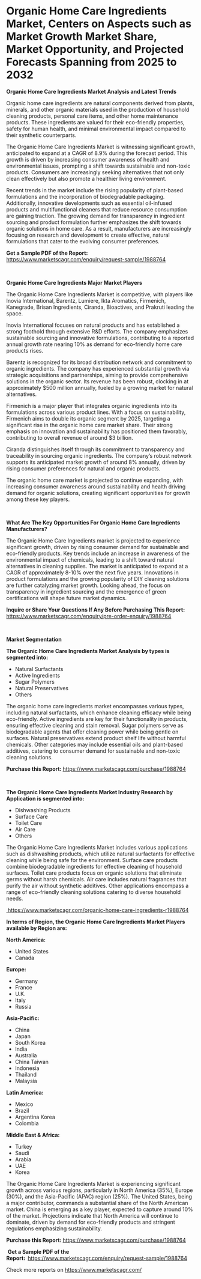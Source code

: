 <p><h1>Organic Home Care Ingredients Market, Centers on Aspects such as Market Growth Market Share, Market Opportunity, and Projected Forecasts Spanning from 2025 to 2032</h1></p><p><strong>Organic Home Care Ingredients Market Analysis and Latest Trends</strong></p>
<p><p>Organic home care ingredients are natural components derived from plants, minerals, and other organic materials used in the production of household cleaning products, personal care items, and other home maintenance products. These ingredients are valued for their eco-friendly properties, safety for human health, and minimal environmental impact compared to their synthetic counterparts.</p><p>The Organic Home Care Ingredients Market is witnessing significant growth, anticipated to expand at a CAGR of 8.9% during the forecast period. This growth is driven by increasing consumer awareness of health and environmental issues, prompting a shift towards sustainable and non-toxic products. Consumers are increasingly seeking alternatives that not only clean effectively but also promote a healthier living environment.</p><p>Recent trends in the market include the rising popularity of plant-based formulations and the incorporation of biodegradable packaging. Additionally, innovative developments such as essential oil-infused products and multifunctional cleaners that reduce resource consumption are gaining traction. The growing demand for transparency in ingredient sourcing and product formulation further emphasizes the shift towards organic solutions in home care. As a result, manufacturers are increasingly focusing on research and development to create effective, natural formulations that cater to the evolving consumer preferences.</p></p>
<p><strong>Get a Sample PDF of the Report:&nbsp;</strong> <a href="https://www.marketscagr.com/enquiry/request-sample/1988764?utm_campaign=2215&utm_medium=2&utm_source=Github&utm_content=ia&utm_term=10022025&utm_id=organic-home-care-ingredients">https://www.marketscagr.com/enquiry/request-sample/1988764</a></p>
<p>&nbsp;</p>
<p><strong>Organic Home Care Ingredients Major Market Players</strong></p>
<p><p>The Organic Home Care Ingredients Market is competitive, with players like Inovia International, Barentz, Lumiere, Ikta Aromatics, Firmenich, Kanegrade, Brisan Ingredients, Ciranda, Bioactives, and Prakruti leading the space. </p><p>Inovia International focuses on natural products and has established a strong foothold through extensive R&D efforts. The company emphasizes sustainable sourcing and innovative formulations, contributing to a reported annual growth rate nearing 10% as demand for eco-friendly home care products rises. </p><p>Barentz is recognized for its broad distribution network and commitment to organic ingredients. The company has experienced substantial growth via strategic acquisitions and partnerships, aiming to provide comprehensive solutions in the organic sector. Its revenue has been robust, clocking in at approximately $500 million annually, fueled by a growing market for natural alternatives. </p><p>Firmenich is a major player that integrates organic ingredients into its formulations across various product lines. With a focus on sustainability, Firmenich aims to double its organic segment by 2025, targeting a significant rise in the organic home care market share. Their strong emphasis on innovation and sustainability has positioned them favorably, contributing to overall revenue of around $3 billion. </p><p>Ciranda distinguishes itself through its commitment to transparency and traceability in sourcing organic ingredients. The company’s robust network supports its anticipated market growth of around 8% annually, driven by rising consumer preferences for natural and organic products. </p><p>The organic home care market is projected to continue expanding, with increasing consumer awareness around sustainability and health driving demand for organic solutions, creating significant opportunities for growth among these key players.</p></p>
<p>&nbsp;</p>
<p><strong>What Are The Key Opportunities For Organic Home Care Ingredients Manufacturers?</strong></p>
<p><p>The Organic Home Care Ingredients market is projected to experience significant growth, driven by rising consumer demand for sustainable and eco-friendly products. Key trends include an increase in awareness of the environmental impact of chemicals, leading to a shift toward natural alternatives in cleaning supplies. The market is anticipated to expand at a CAGR of approximately 8-10% over the next five years. Innovations in product formulations and the growing popularity of DIY cleaning solutions are further catalyzing market growth. Looking ahead, the focus on transparency in ingredient sourcing and the emergence of green certifications will shape future market dynamics.</p></p>
<p><strong>Inquire or Share Your Questions If Any Before Purchasing This Report:</strong> <a href="https://www.marketscagr.com/enquiry/pre-order-enquiry/1988764?utm_campaign=2215&utm_medium=2&utm_source=Github&utm_content=ia&utm_term=10022025&utm_id=organic-home-care-ingredients">https://www.marketscagr.com/enquiry/pre-order-enquiry/1988764</a></p>
<p>&nbsp;</p>
<p><strong>Market Segmentation</strong></p>
<p><strong>The Organic Home Care Ingredients Market Analysis by types is segmented into:</strong></p>
<p><ul><li>Natural Surfactants</li><li>Active Ingredients</li><li>Sugar Polymers</li><li>Natural Preservatives</li><li>Others</li></ul></p>
<p><p>The organic home care ingredients market encompasses various types, including natural surfactants, which enhance cleaning efficacy while being eco-friendly. Active ingredients are key for their functionality in products, ensuring effective cleaning and stain removal. Sugar polymers serve as biodegradable agents that offer cleaning power while being gentle on surfaces. Natural preservatives extend product shelf life without harmful chemicals. Other categories may include essential oils and plant-based additives, catering to consumer demand for sustainable and non-toxic cleaning solutions.</p></p>
<p><strong>Purchase this Report:&nbsp;</strong><a href="https://www.marketscagr.com/purchase/1988764?utm_campaign=2215&utm_medium=2&utm_source=Github&utm_content=ia&utm_term=10022025&utm_id=organic-home-care-ingredients">https://www.marketscagr.com/purchase/1988764</a></p>
<p>&nbsp;</p>
<p><strong>The Organic Home Care Ingredients Market Industry Research by Application is segmented into:</strong></p>
<p><ul><li>Dishwashing Products</li><li>Surface Care</li><li>Toilet Care</li><li>Air Care</li><li>Others</li></ul></p>
<p><p>The Organic Home Care Ingredients Market includes various applications such as dishwashing products, which utilize natural surfactants for effective cleaning while being safe for the environment. Surface care products combine biodegradable ingredients for effective cleaning of household surfaces. Toilet care products focus on organic solutions that eliminate germs without harsh chemicals. Air care includes natural fragrances that purify the air without synthetic additives. Other applications encompass a range of eco-friendly cleaning solutions catering to diverse household needs.</p></p>
<p><a href="https://www.marketscagr.com/organic-home-care-ingredients-r1988764?utm_campaign=2215&utm_medium=2&utm_source=Github&utm_content=ia&utm_term=10022025&utm_id=organic-home-care-ingredients">&nbsp;https://www.marketscagr.com/organic-home-care-ingredients-r1988764</a></p>
<p><strong>In terms of Region, the Organic Home Care Ingredients Market Players available by Region are:</strong></p>
<p>
    <p> <strong> North America: </strong>
        <ul>
            <li>United States</li>
            <li>Canada</li>
        </ul>
        </p> 
    <p> <strong> Europe: </strong>
        <ul>
            <li>Germany</li>
            <li>France</li>
            <li>U.K.</li>
            <li>Italy</li>
            <li>Russia</li>
        </ul>
        </p> 
    <p> <strong> Asia-Pacific: </strong>
        <ul>
            <li>China</li>
            <li>Japan</li>
            <li>South Korea</li>
            <li>India</li>
            <li>Australia</li>
            <li>China Taiwan</li>
            <li>Indonesia</li>
            <li>Thailand</li>
            <li>Malaysia</li>
        </ul>
        </p> 
    <p> <strong> Latin America: </strong>
        <ul>
            <li>Mexico</li>
            <li>Brazil</li>
            <li>Argentina Korea</li>
            <li>Colombia</li>
        </ul>
        </p> 
    <p> <strong> Middle East & Africa: </strong>
        <ul>
            <li>Turkey</li>
            <li>Saudi</li>
            <li>Arabia</li>
            <li>UAE</li>
            <li>Korea</li>
        </ul>
    </p>
    </p>
<p><p>The Organic Home Care Ingredients Market is experiencing significant growth across various regions, particularly in North America (35%), Europe (30%), and the Asia-Pacific (APAC) region (25%). The United States, being a major contributor, commands a substantial share of the North American market. China is emerging as a key player, expected to capture around 10% of the market. Projections indicate that North America will continue to dominate, driven by demand for eco-friendly products and stringent regulations emphasizing sustainability.</p></p>
<p><strong>Purchase this Report: </strong><a href="https://www.marketscagr.com/purchase/1988764?utm_campaign=2215&utm_medium=2&utm_source=Github&utm_content=ia&utm_term=10022025&utm_id=organic-home-care-ingredients">https://www.marketscagr.com/purchase/1988764</a></p>
<p>&nbsp;<strong>Get a Sample PDF of the Report:&nbsp;&nbsp;</strong><a href="https://www.marketscagr.com/enquiry/request-sample/1988764?utm_campaign=2215&utm_medium=2&utm_source=Github&utm_content=ia&utm_term=10022025&utm_id=organic-home-care-ingredients">https://www.marketscagr.com/enquiry/request-sample/1988764</a></p>
<p><strong></strong></p>
<p>Check more reports on <a href="https://www.marketscagr.com/?utm_campaign=2215&utm_medium=2&utm_source=Github&utm_content=ia&utm_term=10022025&utm_id=organic-home-care-ingredients">https://www.marketscagr.com/</a></p>